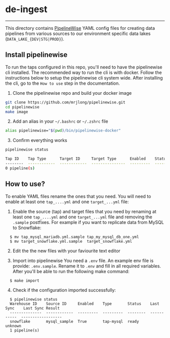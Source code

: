# de-ingest
---------------------------


This directory contains [PipelineWise](https://github.com/PotomacInnovation/pipelinewise) YAML config files
for creating data pipelines from various sources to our environment specific data lakes (`DATA_LAKE_{DEV|STG|PROD}`).

## Install pipelinewise

To run the taps configured in this repo, you'll need to have the pipelinewise cli installed. The recommended way to run the cli is with docker. Follow the instructions below to setup the pipelinewise cli system wide. After installing the cli, go to the `How to use` step in the documentation.

1. Clone the pipelinewise repo and build your docker image

```bash
git clone https://github.com/mrjlong/pipelinewise.git
cd pipelinewise
make image
```

2. Add an alias in your `~/.bashrc` or `~/.zshrc` file

```bash
alias pipelinewise="$(pwd)/bin/pipelinewise-docker"
```

3. Confirm everything works

```bash
pipelinewise status

Tap ID    Tap Type      Target ID     Target Type      Enabled    Status    Last Sync    Last Sync Result
--------  ------------  ------------  ---------------  ---------  --------  -----------  ------------------
0 pipeline(s)
```


## How to use?

To enable YAML files rename the ones that you need. You will need to enable at least one `tap_....yml` and
one `target_...yml` file:

1. Enable the source (tap) and target files that you need by renaming at least one `tap_....yml` and one `target_...yml` file and removing the `.sample` postfixes. For example if you want to replicate data from MySQL to Snowflake:

```
  $ mv tap_mysql_mariadb.yml.sample tap_my_mysql_db_one.yml
  $ mv target_snowflake.yml.sample  target_snowflake.yml
```

2. Edit the the new files with your faviourite text editor

3. Import into pipelinewise
You need a `.env` file. An example env file is provide: `.env.sample`. Rename it to `.env` and fill in all required variables. After you'll be able to run the following make command: 
   
```
  $ make import
```

4. Check if the configuration imported successfully:
```
  $ pipelinewise status
  Warehouse ID    Source ID     Enabled    Type       Status    Last Sync    Last Sync Result
  --------------  ------------  ---------  ---------  --------  -----------  ------------------
  snowflake       mysql_sample  True       tap-mysql  ready                  unknown
  1 pipeline(s)
```
